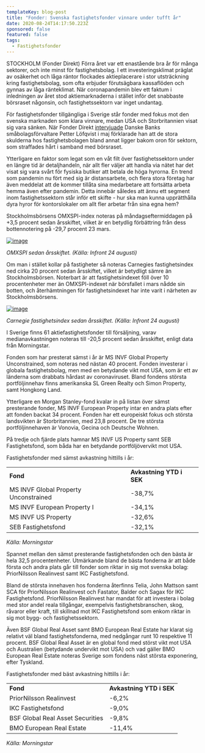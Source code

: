 ```yaml
---
templateKey: blog-post
title: "Fonder: Svenska fastighetsfonder vinnare under tufft år"
date: 2020-08-24T14:17:50.223Z
sponsored: false
featured: false
tags:
  - Fastighetsfonder
---
```

<!--StartFragment-->

STOCKHOLM (Fonder Direkt) Förra året var ett enastående bra år för många sektorer, och inte minst för fastighetsbolag. I ett investeringsklimat präglat av osäkerhet och låga räntor flockades aktieplacerare i stor utsträckning kring fastighetsbolag, som ofta erbjuder förutsägbara kassaflöden och gynnas av låga ränteklimat. När coronapandemin blev ett faktum i inledningen av året stod aktiemarknaderna i stället inför det snabbaste börsraset någonsin, och fastighetssektorn var inget undantag.

För fastighetsfonder tillgängliga i Sverige står fonder med fokus mot den svenska marknaden som klara vinnare, medan USA och Storbritannien visat sig vara sänken. När Fonder Direkt [intervjuade](https://youtu.be/MuARr6QoUkk) Danske Banks småbolagsförvaltare Petter Löfqvist i maj förklarade han att de stora skulderna hos fastighetsbolagen bland annat ligger bakom oron för sektorn, som straffades hårt i samband med börsraset.

Ytterligare en faktor som legat som en våt filt över fastighetssektorn under en längre tid är detaljhandeln, när allt fler väljer att handla via nätet har det visat sig vara svårt för fysiska butiker att betala de höga hyrorna. En trend som pandemin nu fört med sig är distansarbete, och flera stora företag har även meddelat att de kommer tillåta sina medarbetare att fortsätta arbeta hemma även efter pandemin. Detta innebär således att ännu ett segment inom fastighetssektorn står inför ett skifte - hur ska man kunna upprätthålla dyra hyror för kontorslokaler om allt fler arbetar från sina egna hem?

Stockholmsbörsens OMXSPI-index noteras på måndagseftermiddagen på +3,5 procent sedan årsskiftet, vilket är en betydlig förbättring från dess bottennotering på -29,7 procent 23 mars.

[![image](https://i.direkt.se/200824/588256301.png)](https://i.direkt.se/200824/588256301.png)

*OMXSPI sedan årsskiftet. (Källa: Infront 24 augusti)*

Om man i stället kollar på fastigheter så noteras Carnegies fastighetsindex ned cirka 20 procent sedan årsskiftet, vilket är betydligt sämre än Stockholmsbörsen. Noterbart är att fastighetsindexet föll över 10 procentenheter mer än OMXSPI-indexet när börsfallet i mars nådde sin botten, och återhämtningen för fastighetsindexet har inte varit i närheten av Stockholmsbörsens.

[![image](https://i.direkt.se/200824/588256302.png)](https://i.direkt.se/200824/588256302.png)

*Carnegie fastighetsindex sedan årsskiftet. (Källa: Infront 24 augusti)*

I Sverige finns 61 aktiefastighetsfonder till försäljning, varav medianavkastningen noteras till -20,5 procent sedan årsskiftet, enligt data från Morningstar.

Fonden som har presterat sämst i år är MS INVF Global Property Unconstrained, som noteras ned nästan 40 procent. Fonden investerar i globala fastighetsbolag, men med en betydande vikt mot USA, som är ett av länderna som drabbats hårdast av coronaviruset. Bland fondens största portföljinnehav finns amerikanska SL Green Realty och Simon Property, samt Hongkong Land.

Ytterligare en Morgan Stanley-fond kvalar in på listan över sämst presterande fonder, MS INVF European Property intar en andra plats efter att fonden backat 34 procent. Fonden har ett europeiskt fokus och största landsvikten är Storbritannien, med 23,8 procent. De tre största portföljinnehaven är Vonovia, Gecina och Deutsche Wohnen.

På tredje och fjärde plats hamnar MS INVF US Property samt SEB Fastighetsfond, som båda har en betydande portföljövervikt mot USA.

Fastighetsfonder med sämst avkastning hittills i år:

|                                       |                          |
| ------------------------------------- | ------------------------ |
| **Fond**                              | **Avkastning YTD i SEK** |
| MS INVF Global Property Unconstrained | \-38,7%                  |
| MS INVF European Property I           | \-34,1%                  |
| MS INVF US Property                   | \-32,6%                  |
| SEB Fastighetsfond                    | \-32,1%                  |

*Källa: Morningstar*

Spannet mellan den sämst presterande fastighetsfonden och den bästa är hela 32,5 procentenheter. Utmärkande bland de bästa fonderna är att både första och andra plats går till fonder som riktar in sig mot svenska bolag: PriorNilsson Realinvest samt IKC Fastighetsfond.

Bland de största innehaven hos fonderna återfinns Telia, John Mattson samt SCA för PriorNilsson Realinvest och Fastator, Balder och Sagax för IKC Fastighetsfond. PriorNilsson Realinvest har mandat för att investera i bolag med stor andel reala tillgångar, exempelvis fastighetsbranschen, skog, råvaror eller kraft, till skillnad mot IKC Fastighetsfond som enkom riktar in sig mot bygg- och fastighetssektorn.

Även BSF Global Real Asset samt BMO European Real Estate har klarat sig relativt väl bland fastighetsfonderna, med nedgångar runt 10 respektive 11 procent. BSF Global Real Asset är en global fond med störst vikt mot USA och Australien (betydande undervikt mot USA) och vad gäller BMO European Real Estate noteras Sverige som fondens näst största exponering, efter Tyskland.

Fastighetsfonder med bäst avkastning hittills i år:

|                                  |                          |
| -------------------------------- | ------------------------ |
| **Fond**                         | **Avkastning YTD i SEK** |
| PriorNilsson Realinvest          | \-6,2%                   |
| IKC Fastighetsfond               | \-9,0%                   |
| BSF Global Real Asset Securities | \-9,8%                   |
| BMO European Real Estate         | \-11,4%                  |

*Källa: Morningstar*

<!--EndFragment-->